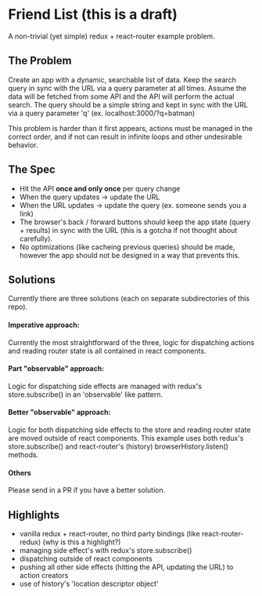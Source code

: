 # Friend List (this is a draft)
A non-trivial (yet simple) redux + react-router example problem.

## The Problem
Create an app with a dynamic, searchable list of data. Keep the search query in sync with the URL via a query parameter at all times. Assume the data will be fetched from some API and the API will perform the actual search. The query should be a simple string and kept in sync with the URL via a query parameter 'q' (ex. localhost:3000/?q=batman)

This problem is harder than it first appears, actions must be managed in the correct order, and if not can result in infinite loops and other undesirable behavior.

## The Spec
- Hit the API **once and only once** per query change
- When the query updates -> update the URL
- When the URL updates -> update the query (ex. someone sends you a link)
- The browser's back / forward buttons should keep the app state (query + results) in sync with the URL (this is a gotcha if not thought about carefully).
- No optimizations (like cacheing previous queries) should be made, however the app should not be designed in a way that prevents this.

## Solutions
Currently there are three solutions (each on separate subdirectories of this repo).

#### Imperative approach:
Currently the most straightforward of the three, logic for dispatching actions and reading router state is all contained in react components.

#### Part "observable" approach:
Logic for dispatching side effects are managed with redux's store.subscribe() in an 'observable' like pattern.

#### Better "observable" approach:
Logic for both dispatching side effects to the store and reading router state are moved outside of react components. This example uses both redux's store.subscribe() and react-router's (history) browserHistory.listen() methods.

#### Others
Please send in a PR if you have a better solution.

## Highlights
- vanilla redux + react-router, no third party bindings (like react-router-redux) (why is this a highlight?)
- managing side effect's with redux's store.subscribe()
- dispatching outside of react components
- pushing all other side effects (hitting the API, updating the URL) to action creators
- use of history's 'location descriptor object'
